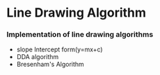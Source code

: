 # Line Drawing Algorithm

### Implementation of line drawing algorithms
+ slope Intercept form(y=mx+c)
+ DDA algorithm
+ Bresenham's Algorithm
